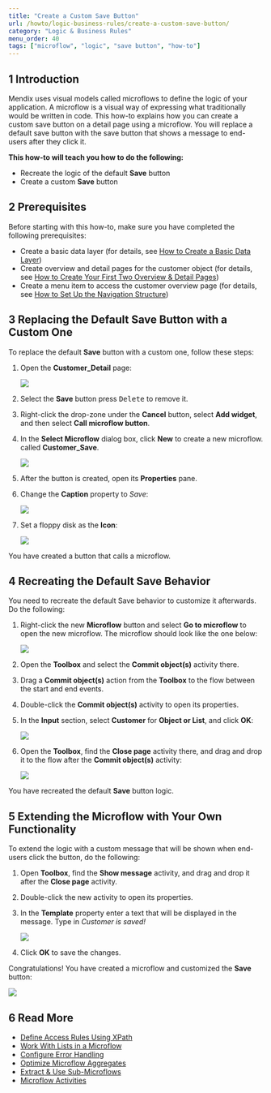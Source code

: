 ```yaml
---
title: "Create a Custom Save Button"
url: /howto/logic-business-rules/create-a-custom-save-button/
category: "Logic & Business Rules"
menu_order: 40
tags: ["microflow", "logic", "save button", "how-to"]
---
```

## 1 Introduction

Mendix uses visual models called microflows to define the logic of your application. A microflow is a visual way of expressing what traditionally would be written in code. This how-to explains how you can create a custom save button on a detail page using a microflow. You will replace a default save button with the save button that shows a message to end-users after they click it. 

**This how-to will teach you how to do the following:**

* Recreate the logic of the default **Save** button
* Create a custom **Save** button

## 2 Prerequisites

Before starting with this how-to, make sure you have completed the following prerequisites:

* Create a basic data layer (for details, see [How to Create a Basic Data Layer](/howto/data-models/create-a-basic-data-layer))
* Create overview and detail pages for the customer object (for details, see [How to Create Your First Two Overview & Detail Pages](/howto/front-end/create-your-first-two-overview-and-detail-pages))
* Create a menu item to access the customer overview page (for details, see [How to Set Up the Navigation Structure](/howto/general/setting-up-the-navigation-structure))

## 3 Replacing the Default Save Button with a Custom One

To replace the default **Save** button with a custom one, follow these steps:

1.  Open the **Customer_Detail** page:

    ![](attachments/create-a-custom-save-button/customer-detail.png)

2. Select the **Save** button press <kbd>Delete</kbd> to remove it.

3. Right-click the drop-zone under the **Cancel** button, select **Add widget**, and then select **Call microflow button**.

4.  In the **Select Microflow** dialog box, click **New** to create a new microflow. called **Customer_Save**.

    ![](attachments/create-a-custom-save-button/customer-save.png)

5. After the button is created, open its **Properties** pane.

6. Change the **Caption** property to *Save*:

    ![](attachments/create-a-custom-save-button/button-properties.png)

7. Set a floppy disk as the **Icon**:

    ![](attachments/create-a-custom-save-button/18580987.png)

You have created a button that calls a microflow.

## 4 Recreating the Default Save Behavior

You need to recreate the default Save behavior to customize it afterwards. Do the following:

1.  Right-click the new **Microflow** button and select **Go to microflow** to open the new microflow. The microflow should look like the one below:
    
    ![](attachments/create-a-custom-save-button/created-microflow.png)

2. Open the **Toolbox** and select the **Commit object(s)** activity there.

3. Drag a **Commit object(s)** action from the **Toolbox** to the flow between the start and end events.
4.  Double-click the **Commit object(s)** activity to open its properties.

5.  In the **Input** section, select **Customer** for **Object or List**, and click **OK**:
    
    ![](attachments/create-a-custom-save-button/commit-object-properties.png)

6.  Open the **Toolbox**, find the **Close page** activity there, and drag and drop it to the flow after the **Commit object(s)** activity:

    ![](attachments/create-a-custom-save-button/close-page-activity.png)

You have recreated the default **Save** button logic.

## 5 Extending the Microflow with Your Own Functionality

To extend the logic with a custom message that will be shown when end-users click the button, do the following:

1. Open **Toolbox**, find the **Show message** activity, and drag and drop it after the **Close page** activity.

2.  Double-click the new activity to open its properties.

3. In the **Template** property enter a text that will be displayed in the message. Type in *Customer is saved!* 

    ![](attachments/create-a-custom-save-button/show-message-properties.png)

4. Click **OK** to save the changes. 


Congratulations! You have created a microflow and customized the **Save** button: 

   ![](attachments/create-a-custom-save-button/microflow.png)

## 6 Read More

* [Define Access Rules Using XPath](define-access-rules-using-xpath)
* [Work With Lists in a Microflow](working-with-lists-in-a-microflow)
* [Configure Error Handling](set-up-error-handling)
* [Optimize Microflow Aggregates](optimizing-microflow-aggregates)
* [Extract & Use Sub-Microflows](extract-and-use-sub-microflows)
* [Microflow Activities](/refguide/activities)
